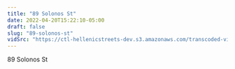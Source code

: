 ```yaml
---
title: "89 Solonos St"
date: 2022-04-20T15:22:10-05:00
draft: false
slug: "89-solonos-st"
vidSrc: "https://ctl-hellenicstreets-dev.s3.amazonaws.com/transcoded-videos/89%20Solonos%20St.%20-%2091%20Solonos%20St-.mp4"
---
```


89 Solonos St
